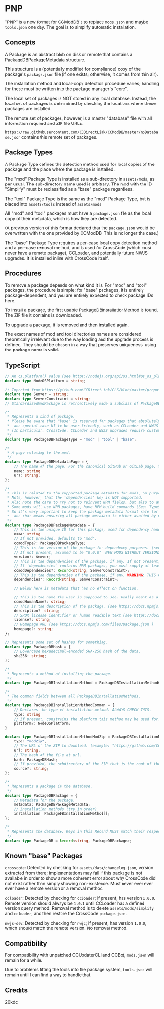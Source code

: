 # PNP 

"PNP" is a new format for CCModDB's to replace `mods.json` and maybe `tools.json` one day.
The goal is to simplify automatic installation.

## Concepts

A Package is an abstract blob on disk or remote that contains a PackageDBPackageMetadata structure.

This structure is a (potentially modified for compliance) copy of the package's `package.json` file (if one exists; otherwise, it comes from thin air).

The installation method and local-copy detection procedure varies; handling for these must be written into the package manager's "core".

The local set of packages is NOT stored in any local database. Instead, the local set of packages is determined by checking the locations where these packages are installed.

The remote set of packages, however, is a master "database" file with all information required and ZIP file URLs.

`https://raw.githubusercontent.com/CCDirectLink/CCModDB/master/npDatabase.json` contains this remote set of packages.

## Package Types

A Package Type defines the detection method used for local copies of the package and the place where the package is installed.

The "mod" Package Type is installed as a sub-directory in `assets/mods`, as per usual. The sub-directory name used is arbitrary.
The mod with the ID "Simplify" must be reclassified as a "base" package regardless.

The "tool" Package Type is the same as the "mod" Package Type, but is placed into `assets/tools` instead of `assets/mods`.

All "mod" and "tool" packages must have a `package.json` file as the local copy of their metadata, which is how they are detected.

(A previous version of this format declared that the `package.json` would be overwritten with the one provided by CCModDB. This is no longer the case.)

The "base" Package Type requires a per-case local copy detection method and a per-case removal method, and is used for CrossCode (which must never have a remote package), CCLoader, and potentially future NWJS upgrades. It is installed inline with CrossCode itself.

## Procedures

To remove a package depends on what kind it is. For "mod" and "tool" packages, the procedure is simple; for "base" packages, it is entirely package-dependent, and you are entirely expected to check package IDs here.

To install a package, the first usable PackageDBInstallationMethod is found. The ZIP file it contains is downloaded.

To upgrade a package, it is removed and then installed again.

The exact names of mod and tool directories names are considered theoretically irrelevant due to the way loading and the upgrade process is defined. They should be chosen in a way that preserves uniqueness; using the package name is valid.

## TypeScript

```typescript
// An os.platform() value (see https://nodejs.org/api/os.html#os_os_platform )
declare type NodeOSPlatform = string;

// Imported from https://github.com/CCDirectLink/CLS/blob/master/proposals/1/standardized-mod-format.md
declare type Semver = string;
declare type SemverConstraint = string;
// StandardizedModPackage is retroactively made a subclass of PackageDBPackageMetadata.

/*
 * Represents a kind of package.
 * Please be aware that "base" is reserved for packages that absolutely require special-case local detection,
 *  and special-case UI to be user-friendly, such as CCLoader and NWJS upgrades.
 * (In particular, CrossCode, CCLoader and NWJS upgrades require custom detection methods for their local copies.)
 */
declare type PackageDBPackageType = "mod" | "tool" | "base";

/*
 * A page relating to the mod.
 */
declare type PackageDBMetadataPage = {
	// The name of the page. For the canonical GitHub or GitLab page, this must be "GitHub" / "GitLab".
	name: string;
	url: string;
};

/*
 * This is related to the supported package metadata for mods, on purpose.
 * Note, however, that the 'dependencies' key is NOT supported.
 * Also note the care to try not to reinvent NPM fields, but also to avoid them when inappropriate.
 * Some mods will use NPM packages, have NPM build commands (See: TypeScript mods), etc.
 * So it's very important to keep the package metadata format safe for NPM to read,
 *  and that means ensuring all package metadata is either avoided by NPM or understood by it.
 */
declare type PackageDBPackageMetadata = {
	// This is the unique ID for this package, used for dependency handling. Note that this DOES NOT have to avoid collision with the NPM registry.
	name: string;
	// If not provided, defaults to "mod".
	ccmodType?: PackageDBPackageType;
	// This is the version of the package for dependency purposes. (see https://docs.npmjs.com/files/package.json )
	// If not present, assumed to be "0.0.0". NEW MODS WITHOUT VERSIONS WILL NOT BE ACCEPTED.
	version?: Semver;
	// This is the dependencies of the package, if any. If not present, `dependencies` is checked.
	// If `dependencies` contains NPM packages, you must supply at least an empty object here to prevent issues.
	ccmodDependencies?: Record<string, SemverConstraint>;
	// This is the dependencies of the package, if any. WARNING: THIS CONFLICTS WITH NPM. DO NOT USE. NEW MODS WITH THIS WILL NOT BE ACCEPTED.
	dependencies?: Record<string, SemverConstraint>;

	// Below here is metadata that has no effect on function.

	// This is the name the user is supposed to see. Really meant as a preservation mechanism for old mods.json naming information. Defaults to name.
	ccmodHumanName?: string;
	// This is the description of the package. (see https://docs.npmjs.com/files/package.json )
	description?: string;
	// SPDX license identifier or human readable text (see https://docs.npmjs.com/files/package.json )
	license?: string;
	// Homepage URL (see https://docs.npmjs.com/files/package.json )
	homepage?: string;
};

// Represents some set of hashes for something.
declare type PackageDBHash = {
	// Lowercase hexadecimal-encoded SHA-256 hash of the data.
	sha256: string;
};

/*
 * Represents a method of installing the package.
 */
declare type PackageDBInstallationMethod = PackageDBInstallationMethodCommon | PackageDBInstallationMethodModZip;

/*
 * The common fields between all PackageDBInstallationMethods.
 */
declare type PackageDBInstallationMethodCommon = {
	// Declares the type of installation method. ALWAYS CHECK THIS.
	type: string;
	// If present, constrains the platform this method may be used for.
	platform?: NodeOSPlatform;
}

declare type PackageDBInstallationMethodModZip = PackageDBInstallationMethodCommon & {
	type: "modZip";
	// The URL of the ZIP to download. (example: "https://github.com/CCDirectLink/CCLoader/archive/master.zip")
	url: string;
	// The hash of the file at url.
	hash: PackageDBHash;
	// If provided, the subdirectory of the ZIP that is the root of the extraction (example: "CCLoader-master")
	source?: string;
};

/*
 * Represents a package in the database.
 */
declare type PackageDBPackage = {
	// Metadata for the package.
	metadata: PackageDBPackageMetadata;
	// Installation methods (try in order)
	installation: PackageDBInstallationMethod[];
};

/*
 * Represents the database. Keys in this Record MUST match their respective `value.metadata.name`
 */
declare type PackageDB = Record<string, PackageDBPackage>;
```

## Known "base" Packages

`crosscode`: Detected by checking for `assets/data/changelog.json`, version extracted from there; implementations may fail if this package is not available in order to show a more coherent error about why CrossCode did not exist rather than simply showing non-existence. Must never ever ever ever have a remote version or a removal method.

`ccloader`: Detected by checking for `ccloader`; if present, has version `1.0.0`. Remote version should always be `1.0.1` until CCLoader has a defined version query method. Removal method is to delete `assets/mods/simplify` and `ccloader`, and then restore the CrossCode `package.json`.

`nwjs-dev`: Detected by checking for `nwjc`; if present, has version `1.0.0`, which should match the remote version. No removal method.

## Compatibility

For compatibility with unpatched CCUpdaterCLI and CCBot, `mods.json` will remain for a while.

Due to problems fitting the tools into the package system, `tools.json` will remain until I can find a way to handle that.

## Credits

20kdc
